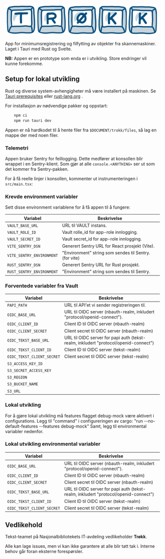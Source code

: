 <img src="banner.png" alt="trøkk logo" width="500px">

App for minimumsregistrering og filfytting av objekter fra skannemaskiner.
Laget i Tauri med Rust og Svelte.

**NB:** Appen er en prototype som enda er i utvikling. Store endringer vil kunne forekomme.

## Setup for lokal utvikling

Rust og diverse system-avhengigheter må være installert på maskinen.
Se [Tauri prerequisites](https://tauri.app/v1/guides/getting-started/prerequisites/)
eller [rust-lang.org](https://www.rust-lang.org/tools/install) .

For installasjon av nødvendige pakker og oppstart:

```bash
    npm ci
    npm run tauri dev
```

Appen er nå hardkodet til å hente filer fra ```$DOCUMENT/trokk/files```, så lag en mappe der med noen filer.

### Telemetri

Appen bruker Sentry for feillogging.
Dette medfører at konsollen blir wrappet i en Sentry-klient.
Som gjør at alle `console.<ANYTHING>` ser ut som det kommer fra Sentry-pakken.

For å få reelle linjer i konsollen, kommenter ut instrumenteringen i `src/main.tsx`:

### Krevde environment variabler

Sett disse environment variablene for å få appen til å fungere:

| Variabel                  | Beskrivelse                                            |
|---------------------------|--------------------------------------------------------|
| `VAULT_BASE_URL`          | URL til VAULT instans.                                 |
| `VAULT_ROLE_ID`           | Vault rolle_id for app-role innlogging.                |
| `VAULT_SECRET_ID`         | Vault secret_id for app-role innlogging.               |
| `VITE_SENTRY_DSN`         | Generert Sentry URL for React prosjekt (Vite).         |
| `VITE_SENTRY_ENVIRONMENT` | "Environment" string som sendes til Sentry. (for vite) |
| `RUST_SENTRY_DSN`         | Generert Sentry URL for Rust prosjekt.                 |
| `RUST_SENTRY_ENVIRONMENT` | "Environment" string som sendes til Sentry.            |

### Forventede variabler fra Vault

| Variabel                   | Beskrivelse                                                                          |
|----------------------------|--------------------------------------------------------------------------------------|
| `PAPI_PATH`                | URL til API'et vi sender registreringen til.                                         |
| `OIDC_BASE_URL`            | URL til OIDC server (nbauth-realm, inkludert "protocol/openid-connect").             |
| `OIDC_CLIENT_ID`           | Client ID til OIDC server (nbauth-realm)                                             |
| `OIDC_CLIENT_SECRET`       | Client secret til OIDC server (nbauth-realm)                                         |
| `OIDC_TEKST_BASE_URL`      | URL til OIDC server for papi auth (tekst-realm, inkludert "protocol/openid-connect") |
| `OIDC_TEKST_CLIENT_ID`     | Client ID til OIDC server (tekst-realm)                                              |
| `OIDC_TEKST_CLIENT_SECRET` | Client secret til OIDC server (tekst-realm)                                          |
| `S3_ACCESS_KEY_ID`         |                                                                                      |
| `S3_SECRET_ACCESS_KEY`     |                                                                                      |
| `S3_REGION`                |                                                                                      |
| `S3_BUCKET_NAME`           |                                                                                      |
| `S3_URL`                   |                                                                                      |

### Lokal utvikling
For å gjøre lokal utvikling må features flagget debug-mock være aktivert i configurations.
Legg til "command" i configureringen av cargo: "run --no-default-features --features debug-mock"
Samt, legg til environmental variabler nedenfor.

### Lokal utvikling environmental variabler
| Variabel                   | Beskrivelse                                                                          |
|----------------------------|--------------------------------------------------------------------------------------|
| `OIDC_BASE_URL`            | URL til OIDC server (nbauth-realm, inkludert "protocol/openid-connect").             |
| `OIDC_CLIENT_ID`           | Client ID til OIDC server (nbauth-realm)                                             |
| `OIDC_CLIENT_SECRET`       | Client secret til OIDC server (nbauth-realm)                                         |
| `OIDC_TEKST_BASE_URL`      | URL til OIDC server for papi auth (tekst-realm, inkludert "protocol/openid-connect") |
| `OIDC_TEKST_CLIENT_ID`     | Client ID til OIDC server (tekst-realm)                                              |
| `OIDC_TEKST_CLIENT_SECRET` | Client secret til OIDC server (tekst-realm)                                          |

## Vedlikehold

Tekst-teamet på Nasjonalbibliotekets IT-avdeling vedlikeholder **Trøkk**.

Alle kan lage issues, men vi kan ikke garantere at alle blir tatt tak i. Interne behov går foran eksterne forespørsler.
